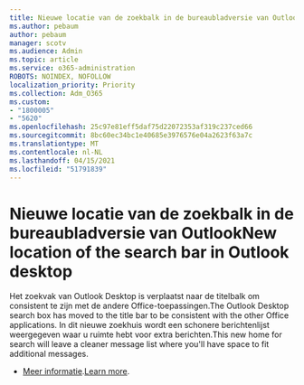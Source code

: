 ```yaml
---
title: Nieuwe locatie van de zoekbalk in de bureaubladversie van Outlook
ms.author: pebaum
author: pebaum
manager: scotv
ms.audience: Admin
ms.topic: article
ms.service: o365-administration
ROBOTS: NOINDEX, NOFOLLOW
localization_priority: Priority
ms.collection: Adm_O365
ms.custom:
- "1800005"
- "5620"
ms.openlocfilehash: 25c97e81eff5daf75d22072353af319c237ced66
ms.sourcegitcommit: 8bc60ec34bc1e40685e3976576e04a2623f63a7c
ms.translationtype: MT
ms.contentlocale: nl-NL
ms.lasthandoff: 04/15/2021
ms.locfileid: "51791839"
---
```

# <a name="new-location-of-the-search-bar-in-outlook-desktop"></a><span data-ttu-id="2ca5b-102">Nieuwe locatie van de zoekbalk in de bureaubladversie van Outlook</span><span class="sxs-lookup"><span data-stu-id="2ca5b-102">New location of the search bar in Outlook desktop</span></span>

<span data-ttu-id="2ca5b-103">Het zoekvak van Outlook Desktop is verplaatst naar de titelbalk om consistent te zijn met de andere Office-toepassingen.</span><span class="sxs-lookup"><span data-stu-id="2ca5b-103">The Outlook Desktop search box has moved to the title bar to be consistent with the other Office applications.</span></span> <span data-ttu-id="2ca5b-104">In dit nieuwe zoekhuis wordt een schonere berichtenlijst weergegeven waar u ruimte hebt voor extra berichten.</span><span class="sxs-lookup"><span data-stu-id="2ca5b-104">This new home for search will leave a cleaner message list where you'll have space to fit additional messages.</span></span>
- <span data-ttu-id="2ca5b-105">[Meer informatie](https://support.microsoft.com/en-us/office/96fee452-80cd-492d-a35c-5c37584b416b).</span><span class="sxs-lookup"><span data-stu-id="2ca5b-105">[Learn more](https://support.microsoft.com/en-us/office/96fee452-80cd-492d-a35c-5c37584b416b).</span></span>
